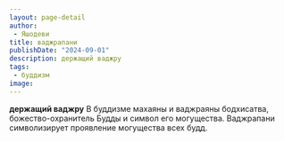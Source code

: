 ```yaml
---
layout: page-detail
author:
 - Яшодеви
title: ваджрапани
publishDate: "2024-09-01"
description: держащий ваджру
tags:
 - буддизм
image: 
---
```


__держащий ваджру__
В буддизме махаяны и ваджраяны бодхисатва, божество-охранитель Будды и символ его могущества. Ваджрапани символизирует проявление могущества всех будд.

